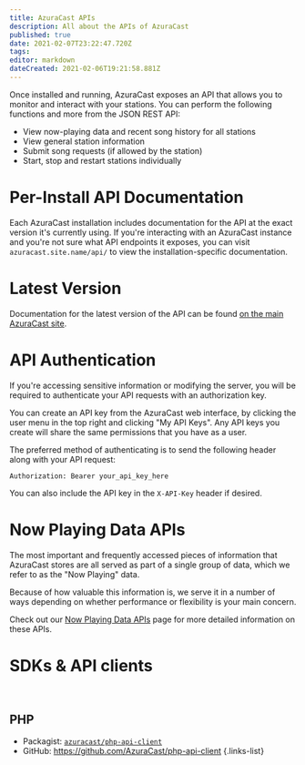```yaml
---
title: AzuraCast APIs
description: All about the APIs of AzuraCast
published: true
date: 2021-02-07T23:22:47.720Z
tags: 
editor: markdown
dateCreated: 2021-02-06T19:21:58.881Z
---
```


Once installed and running, AzuraCast exposes an API that allows you to monitor and interact with your stations. You can perform the following functions and more from the JSON REST API:

- View now-playing data and recent song history for all stations
- View general station information
- Submit song requests (if allowed by the station)
- Start, stop and restart stations individually

# Per-Install API Documentation

Each AzuraCast installation includes documentation for the API at the exact version it's currently using. If you're interacting with an AzuraCast instance and you're not sure what API endpoints it exposes, you can visit `azuracast.site.name/api/` to view the installation-specific documentation.

# Latest Version

Documentation for the latest version of the API can be found [on the main AzuraCast site](http://azuracast.com/api/index.html).

# API Authentication

If you're accessing sensitive information or modifying the server, you will be required to authenticate your API requests with an authorization key.

You can create an API key from the AzuraCast web interface, by clicking the user menu in the top right and clicking "My API Keys". Any API keys you create will share the same permissions that you have as a user.

The preferred method of authenticating is to send the following header along with your API request:

```
Authorization: Bearer your_api_key_here
```

You can also include the API key in the `X-API-Key` header if desired.

# Now Playing Data APIs

The most important and frequently accessed pieces of information that AzuraCast stores are all served as part of a single group of data, which we refer to as the "Now Playing" data.

Because of how valuable this information is, we serve it in a number of ways depending on whether performance or flexibility is your main concern.

Check out our [Now Playing Data APIs](/en/developers/apis/now-playing-data) page for more detailed information on these APIs.

# SDKs & API clients

<br>

## **PHP**
  - Packagist: [`azuracast/php-api-client`](https://packagist.org/packages/azuracast/php-api-client)
  - GitHub: https://github.com/AzuraCast/php-api-client
  {.links-list}